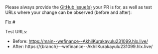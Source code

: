 Please always provide the [GitHub issue(s)](../issues) your PR is for, as well as test URLs where your change can be observed (before and after):

Fix #<gh-issue-id>

Test URLs:
- Before: https://main--wefinance--AkhilKurakayulu231099.hlx.live/
- After: https://{branch}--wefinance--AkhilKurakayulu231099.hlx.live/
